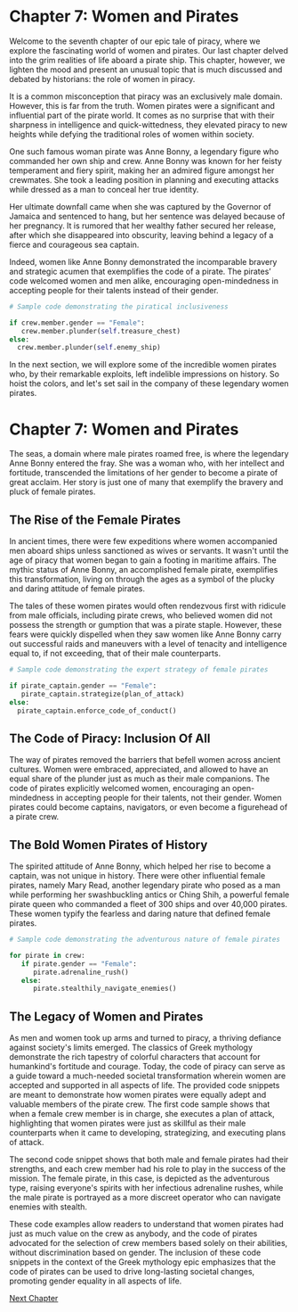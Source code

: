 # Chapter 7: Women and Pirates

Welcome to the seventh chapter of our epic tale of piracy, where we explore the fascinating world of women and pirates. Our last chapter delved into the grim realities of life aboard a pirate ship. This chapter, however, we lighten the mood and present an unusual topic that is much discussed and debated by historians: the role of women in piracy.

It is a common misconception that piracy was an exclusively male domain. However, this is far from the truth. Women pirates were a significant and influential part of the pirate world. It comes as no surprise that with their sharpness in intelligence and quick-wittedness, they elevated piracy to new heights while defying the traditional roles of women within society.

One such famous woman pirate was Anne Bonny, a legendary figure who commanded her own ship and crew. Anne Bonny was known for her feisty temperament and fiery spirit, making her an admired figure amongst her crewmates. She took a leading position in planning and executing attacks while dressed as a man to conceal her true identity. 

 Her ultimate downfall came when she was captured by the Governor of Jamaica and sentenced to hang, but her sentence was delayed because of her pregnancy. It is rumored that her wealthy father secured her release, after which she disappeared into obscurity, leaving behind a legacy of a fierce and courageous sea captain.

Indeed, women like Anne Bonny demonstrated the incomparable bravery and strategic acumen that exemplifies the code of a pirate. The pirates’ code welcomed women and men alike, encouraging open-mindedness in accepting people for their talents instead of their gender.

```python
# Sample code demonstrating the piratical inclusiveness

if crew.member.gender == "Female":
   crew.member.plunder(self.treasure_chest)
else:
  crew.member.plunder(self.enemy_ship)
```

In the next section, we will explore some of the incredible women pirates who, by their remarkable exploits, left indelible impressions on history. So hoist the colors, and let's set sail in the company of these legendary women pirates.
# Chapter 7: Women and Pirates

The seas, a domain where male pirates roamed free, is where the legendary Anne Bonny entered the fray. She was a woman who, with her intellect and fortitude, transcended the limitations of her gender to become a pirate of great acclaim. Her story is just one of many that exemplify the bravery and pluck of female pirates.

## The Rise of the Female Pirates

In ancient times, there were few expeditions where women accompanied men aboard ships unless sanctioned as wives or servants. It wasn't until the age of piracy that women began to gain a footing in maritime affairs. The mythic status of Anne Bonny, an accomplished female pirate, exemplifies this transformation, living on through the ages as a symbol of the plucky and daring attitude of female pirates.

The tales of these women pirates would often rendezvous first with ridicule from male officials, including pirate crews, who believed women did not possess the strength or gumption that was a pirate staple. However, these fears were quickly dispelled when they saw women like Anne Bonny carry out successful raids and maneuvers with a level of tenacity and intelligence equal to, if not exceeding, that of their male counterparts. 

```python
# Sample code demonstrating the expert strategy of female pirates

if pirate_captain.gender == "Female":
   pirate_captain.strategize(plan_of_attack)
else:
  pirate_captain.enforce_code_of_conduct()
```

## The Code of Piracy: Inclusion Of All

The way of pirates removed the barriers that befell women across ancient cultures. Women were embraced, appreciated, and allowed to have an equal share of the plunder just as much as their male companions. The code of pirates explicitly welcomed women, encouraging an open-mindedness in accepting people for their talents, not their gender. Women pirates could become captains, navigators, or even become a figurehead of a pirate crew. 

## The Bold Women Pirates of History

The spirited attitude of Anne Bonny, which helped her rise to become a captain, was not unique in history. There were other influential female pirates, namely Mary Read, another legendary pirate who posed as a man while performing her swashbuckling antics or Ching Shih, a powerful female pirate queen who commanded a fleet of 300 ships and over 40,000 pirates. These women typify the fearless and daring nature that defined female pirates.

```python
# Sample code demonstrating the adventurous nature of female pirates

for pirate in crew:
   if pirate.gender == "Female":
      pirate.adrenaline_rush()
   else:
      pirate.stealthily_navigate_enemies()
```

## The Legacy of Women and Pirates

As men and women took up arms and turned to piracy, a thriving defiance against society's limits emerged. The classics of Greek mythology demonstrate the rich tapestry of colorful characters that account for humankind's fortitude and courage. Today, the code of piracy can serve as a guide toward a much-needed societal transformation wherein women are accepted and supported in all aspects of life.
The provided code snippets are meant to demonstrate how women pirates were equally adept and valuable members of the pirate crew. The first code sample shows that when a female crew member is in charge, she executes a plan of attack, highlighting that women pirates were just as skillful as their male counterparts when it came to developing, strategizing, and executing plans of attack.

The second code snippet shows that both male and female pirates had their strengths, and each crew member had his role to play in the success of the mission. The female pirate, in this case, is depicted as the adventurous type, raising everyone's spirits with her infectious adrenaline rushes, while the male pirate is portrayed as a more discreet operator who can navigate enemies with stealth.

These code examples allow readers to understand that women pirates had just as much value on the crew as anybody, and the code of pirates advocated for the selection of crew members based solely on their abilities, without discrimination based on gender. The inclusion of these code snippets in the context of the Greek mythology epic emphasizes that the code of pirates can be used to drive long-lasting societal changes, promoting gender equality in all aspects of life.


[Next Chapter](08_Chapter08.md)